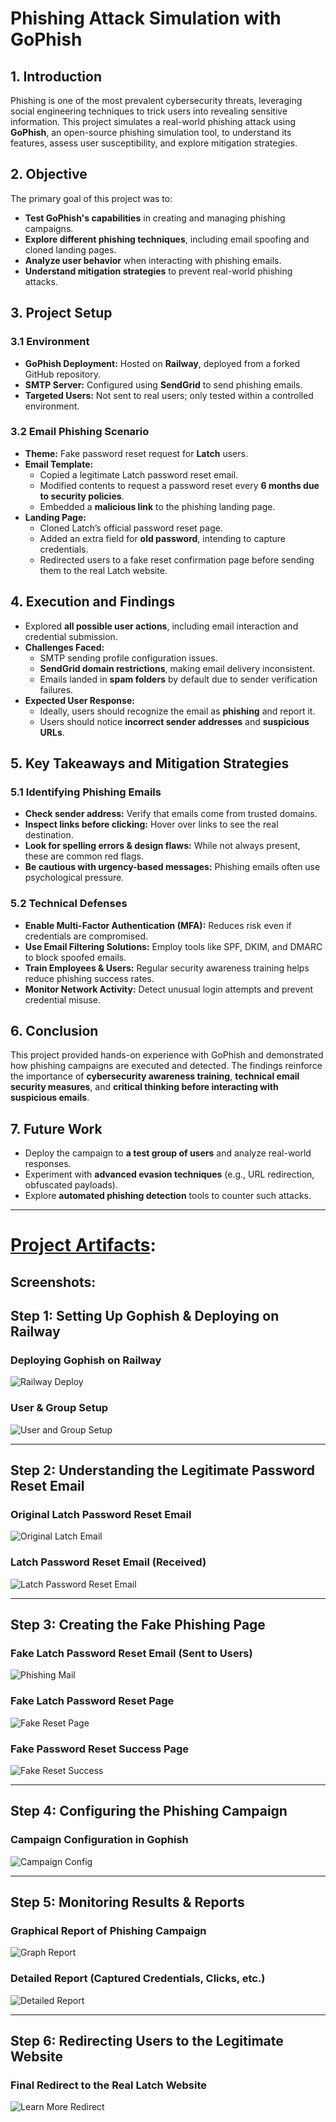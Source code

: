 # **Phishing Attack Simulation with GoPhish**

## **1. Introduction**
Phishing is one of the most prevalent cybersecurity threats, leveraging social engineering techniques to trick users into revealing sensitive information. This project simulates a real-world phishing attack using **GoPhish**, an open-source phishing simulation tool, to understand its features, assess user susceptibility, and explore mitigation strategies.

## **2. Objective**
The primary goal of this project was to:
- **Test GoPhish's capabilities** in creating and managing phishing campaigns.
- **Explore different phishing techniques**, including email spoofing and cloned landing pages.
- **Analyze user behavior** when interacting with phishing emails.
- **Understand mitigation strategies** to prevent real-world phishing attacks.

## **3. Project Setup**

### **3.1 Environment**
- **GoPhish Deployment:** Hosted on **Railway**, deployed from a forked GitHub repository.
- **SMTP Server:** Configured using **SendGrid** to send phishing emails.
- **Targeted Users:** Not sent to real users; only tested within a controlled environment.

### **3.2 Email Phishing Scenario**
- **Theme:** Fake password reset request for **Latch** users.
- **Email Template:**
  - Copied a legitimate Latch password reset email.
  - Modified contents to request a password reset every **6 months due to security policies**.
  - Embedded a **malicious link** to the phishing landing page.
- **Landing Page:**
  - Cloned Latch’s official password reset page.
  - Added an extra field for **old password**, intending to capture credentials.
  - Redirected users to a fake reset confirmation page before sending them to the real Latch website.

## **4. Execution and Findings**
- Explored **all possible user actions**, including email interaction and credential submission.
- **Challenges Faced:**
  - SMTP sending profile configuration issues.
  - **SendGrid domain restrictions**, making email delivery inconsistent.
  - Emails landed in **spam folders** by default due to sender verification failures.
- **Expected User Response:**
  - Ideally, users should recognize the email as **phishing** and report it.
  - Users should notice **incorrect sender addresses** and **suspicious URLs**.

## **5. Key Takeaways and Mitigation Strategies**
### **5.1 Identifying Phishing Emails**
- **Check sender address:** Verify that emails come from trusted domains.
- **Inspect links before clicking:** Hover over links to see the real destination.
- **Look for spelling errors & design flaws:** While not always present, these are common red flags.
- **Be cautious with urgency-based messages:** Phishing emails often use psychological pressure.

### **5.2 Technical Defenses**
- **Enable Multi-Factor Authentication (MFA):** Reduces risk even if credentials are compromised.
- **Use Email Filtering Solutions:** Employ tools like SPF, DKIM, and DMARC to block spoofed emails.
- **Train Employees & Users:** Regular security awareness training helps reduce phishing success rates.
- **Monitor Network Activity:** Detect unusual login attempts and prevent credential misuse.

## **6. Conclusion**
This project provided hands-on experience with GoPhish and demonstrated how phishing campaigns are executed and detected. The findings reinforce the importance of **cybersecurity awareness training**, **technical email security measures**, and **critical thinking before interacting with suspicious emails**.

## **7. Future Work**
- Deploy the campaign to **a test group of users** and analyze real-world responses.
- Experiment with **advanced evasion techniques** (e.g., URL redirection, obfuscated payloads).
- Explore **automated phishing detection** tools to counter such attacks.

---
# **[Project Artifacts](project%20artifacts):**

## Screenshots:

## Step 1: Setting Up Gophish & Deploying on Railway  
### Deploying Gophish on Railway  
![Railway Deploy](project%20artifacts/screenshots/railway%20deploy.png)  

### User & Group Setup  
![User and Group Setup](project%20artifacts/screenshots/user%20and%20group%20setup.png) 


---

## Step 2: Understanding the Legitimate Password Reset Email  
### Original Latch Password Reset Email  
![Original Latch Email](project%20artifacts/screenshots/original%20latch%20password%20reset%20email.png)  

### Latch Password Reset Email (Received)  
![Latch Password Reset Email](project%20artifacts/screenshots/latch%20password%20reset%20email.png)  

---

## Step 3: Creating the Fake Phishing Page  
### Fake Latch Password Reset Email (Sent to Users)  
![Phishing Mail](project%20artifacts/screenshots/phishing%20mail.png)  

### Fake Latch Password Reset Page  
![Fake Reset Page](project%20artifacts/screenshots/fake%20latch%20password%20reset.png)  

### Fake Password Reset Success Page  
![Fake Reset Success](project%20artifacts/screenshots/fake%20password%20reset%20success.png)  

---

##  Step 4: Configuring the Phishing Campaign  
### Campaign Configuration in Gophish  
![Campaign Config](project%20artifacts/screenshots/campaign%20config.png)  

---

##  Step 5: Monitoring Results & Reports  
### Graphical Report of Phishing Campaign  
![Graph Report](project%20artifacts/screenshots/graph%20report.png)  

### Detailed Report (Captured Credentials, Clicks, etc.)  
![Detailed Report](project%20artifacts/screenshots/detailed%20report.png)  

---

##  Step 6: Redirecting Users to the Legitimate Website  
### Final Redirect to the Real Latch Website  
![Learn More Redirect](project%20artifacts/screenshots/learn%20more%20redirect.png) 


